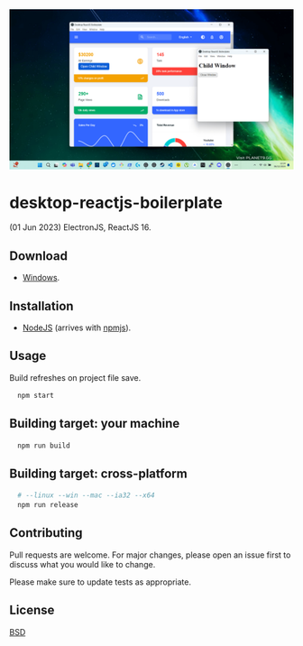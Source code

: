 <img src="https://github.com/kkamara/useful/blob/main/drb.png?raw=true" alt="drb.png" />

# desktop-reactjs-boilerplate

(01 Jun 2023) ElectronJS, ReactJS 16.

## Download

* [Windows](https://github.com/kkamara/desktop-react-boilerplate/releases).

## Installation

* [NodeJS](https://nodejs.org) (arrives with [npmjs](https://www.npmjs.com)).

## Usage

Build refreshes on project file save.

```bash
  npm start
```

## Building target: your machine

```bash
  npm run build
```

## Building target: cross-platform

```bash
  # --linux --win --mac --ia32 --x64
  npm run release
```

## Contributing
Pull requests are welcome. For major changes, please open an issue first to discuss what you would like to change.

Please make sure to update tests as appropriate.

## License
[BSD](https://opensource.org/licenses/BSD-3-Clause)
